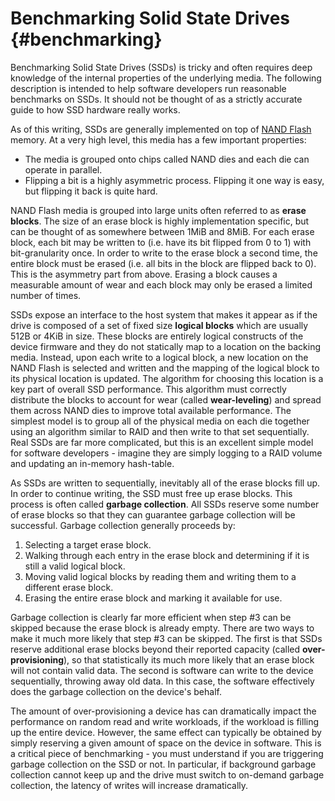 # Benchmarking Solid State Drives {#benchmarking}

Benchmarking Solid State Drives (SSDs) is tricky and often requires deep
knowledge of the internal properties of the underlying media. The following
description is intended to help software developers run reasonable benchmarks
on SSDs. It should not be thought of as a strictly accurate guide to how SSD
hardware really works.

 As of this writing, SSDs are generally implemented on top of
 [NAND Flash](https://en.wikipedia.org/wiki/Flash_memory) memory. At a
 very high level, this media has a few important properties:

* The media is grouped onto chips called NAND dies and each die can
  operate in parallel.
* Flipping a bit is a highly asymmetric process. Flipping it one way is
  easy, but flipping it back is quite hard.

NAND Flash media is grouped into large units often referred to as **erase
blocks**. The size of an erase block is highly implementation specific, but
can be thought of as somewhere between 1MiB and 8MiB. For each erase block,
each bit may be written to (i.e. have its bit flipped from 0 to 1) with
bit-granularity once. In order to write to the erase block a second time, the
entire block must be erased (i.e. all bits in the block are flipped back to
0). This is the asymmetry part from above. Erasing a block causes a measurable
amount of wear and each block may only be erased a limited number of times.

SSDs expose an interface to the host system that makes it appear as if the
drive is composed of a set of fixed size **logical blocks** which are usually
512B or 4KiB in size. These blocks are entirely logical constructs of the
device firmware and they do not statically map to a location on the backing
media. Instead, upon each write to a logical block, a new location on the NAND
Flash is selected and written and the mapping of the logical block to its
physical location is updated. The algorithm for choosing this location is a
key part of overall SSD performance. This algorithm must correctly distribute
the blocks to account for wear (called **wear-leveling**) and spread them
across NAND dies to improve total available performance. The simplest model is
to group all of the physical media on each die together using an algorithm
similar to RAID and then write to that set sequentially. Real SSDs are far
more complicated, but this is an excellent simple model for software
developers - imagine they are simply logging to a RAID volume and updating an
in-memory hash-table.

As SSDs are written to sequentially, inevitably all of the erase blocks fill
up. In order to continue writing, the SSD must free up erase blocks. This
process is often called **garbage collection**. All SSDs reserve some number
of erase blocks so that they can guarantee garbage collection will be
successful. Garbage collection generally proceeds by:

1. Selecting a target erase block.
2. Walking through each entry in the erase block and determining if it is still a valid logical block.
3. Moving valid logical blocks by reading them and writing them to a different erase block.
4. Erasing the entire erase block and marking it available for use.

Garbage collection is clearly far more efficient when step #3 can be skipped
because the erase block is already empty. There are two ways to make it much
more likely that step #3 can be skipped. The first is that SSDs reserve
additional erase blocks beyond their reported capacity (called
**over-provisioning**), so that statistically its much more likely that an
erase block will not contain valid data. The second is software can write to
the device sequentially, throwing away old data. In this case, the software
effectively does the garbage collection on the device's behalf.

The amount of over-provisioning a device has can dramatically impact the
performance on random read and write workloads, if the workload is filling up
the entire device. However, the same effect can typically be obtained by
simply reserving a given amount of space on the device in software. This is a
critical piece of benchmarking - you must understand if you are triggering
garbage collection on the SSD or not. In particular, if background garbage
collection cannot keep up and the drive must switch to on-demand garbage
collection, the latency of writes will increase dramatically.
